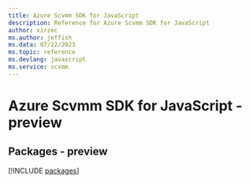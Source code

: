 ```yaml
---
title: Azure Scvmm SDK for JavaScript
description: Reference for Azure Scvmm SDK for JavaScript
author: xirzec
ms.author: jeffish
ms.data: 07/22/2023
ms.topic: reference
ms.devlang: javascript
ms.service: scvmm
---
```

# Azure Scvmm SDK for JavaScript - preview
## Packages - preview
[!INCLUDE [packages](scvmm-index.md)]